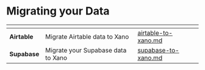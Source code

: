 # Migrating your Data

<table data-view="cards"><thead><tr><th></th><th></th><th data-hidden data-card-target data-type="content-ref"></th></tr></thead><tbody><tr><td><strong>Airtable</strong></td><td>Migrate Airtable data to Xano</td><td><a href="airtable-to-xano.md">airtable-to-xano.md</a></td></tr><tr><td><strong>Supabase</strong></td><td>Migrate your Supabase data to Xano</td><td><a href="supabase-to-xano.md">supabase-to-xano.md</a></td></tr></tbody></table>

